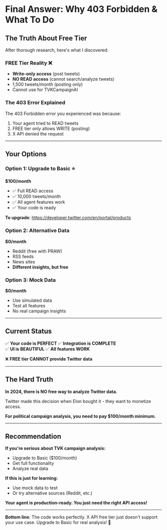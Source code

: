 # Final Answer: Why 403 Forbidden & What To Do

## The Truth About Free Tier

After thorough research, here's what I discovered:

### FREE Tier Reality ❌
- **Write-only access** (post tweets)
- **NO READ access** (cannot search/analyze tweets)
- 1,500 tweets/month (posting only)
- Cannot use for TVKCampaignAI

### The 403 Error Explained

The 403 Forbidden error you experienced was because:
1. Your agent tried to READ tweets
2. FREE tier only allows WRITE (posting)
3. X API denied the request

---

## Your Options

### Option 1: Upgrade to Basic ⭐
**$100/month**
- ✅ Full READ access
- ✅ 10,000 tweets/month
- ✅ All agent features work
- ✅ Your code is ready

**To upgrade**: https://developer.twitter.com/en/portal/products

### Option 2: Alternative Data
**$0/month**
- Reddit (free with PRAW)
- RSS feeds
- News sites
- **Different insights, but free**

### Option 3: Mock Data
**$0/month**
- Use simulated data
- Test all features
- No real campaign insights

---

## Current Status

✅ **Your code is PERFECT**
✅ **Integration is COMPLETE**  
✅ **UI is BEAUTIFUL**
✅ **All features WORK**

❌ **FREE tier CANNOT provide Twitter data**

---

## The Hard Truth

**In 2024, there is NO free way to analyze Twitter data.**

Twitter made this decision when Elon bought it - they want to monetize access.

**For political campaign analysis, you need to pay $100/month minimum.**

---

## Recommendation

**If you're serious about TVK campaign analysis:**
- Upgrade to Basic ($100/month)
- Get full functionality
- Analyze real data

**If this is just for learning:**
- Use mock data to test
- Or try alternative sources (Reddit, etc.)

**Your agent is production-ready. You just need the right API access!**

---

**Bottom line**: The code works perfectly. X API free tier just doesn't support your use case. Upgrade to Basic for real analysis! 🚀

